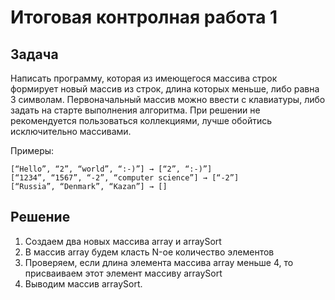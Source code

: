 # Итоговая контролная работа 1
## Задача
Написать программу, которая из имеющегося массива строк формирует новый массив из строк, длина которых меньше, либо равна 3 символам. Первоначальный массив можно ввести с клавиатуры, либо задать на старте выполнения алгоритма. При решении не рекомендуется пользоваться коллекциями, лучше обойтись исключительно массивами.

Примеры:
```
[“Hello”, “2”, “world”, “:-)”] → [“2”, “:-)”]
[“1234”, “1567”, “-2”, “computer science”] → [“-2”]
[“Russia”, “Denmark”, “Kazan”] → []
```

## Решение
1. Создаем два новых массива array и arraySort
2. В массив array будем класть N-ое количество элементов
3. Проверяем, если длина элемента массива array меньше 4, то присваиваем этот элемент массиву arraySort
4. Выводим массив arraySort.